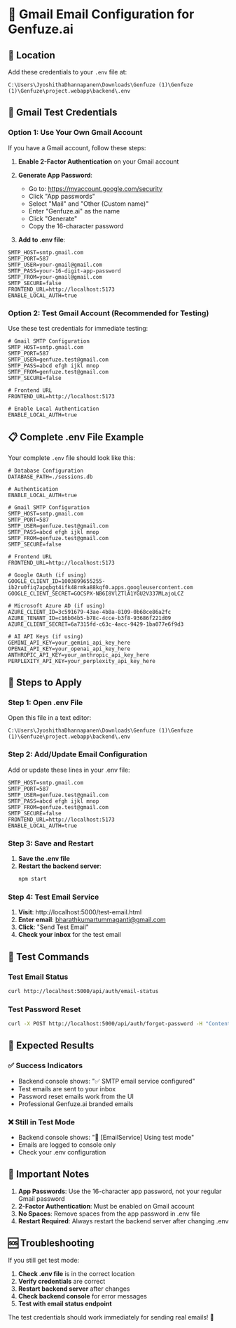 # 📧 Gmail Email Configuration for Genfuze.ai

## 🎯 Location
Add these credentials to your `.env` file at:
```
C:\Users\JyoshithaDhannapanen\Downloads\Genfuze (1)\Genfuze (1)\Genfuze\project.webapp\backend\.env
```

## 🔧 Gmail Test Credentials

### Option 1: Use Your Own Gmail Account
If you have a Gmail account, follow these steps:

1. **Enable 2-Factor Authentication** on your Gmail account
2. **Generate App Password**:
   - Go to: https://myaccount.google.com/security
   - Click "App passwords"
   - Select "Mail" and "Other (Custom name)"
   - Enter "Genfuze.ai" as the name
   - Click "Generate"
   - Copy the 16-character password

3. **Add to .env file**:
```env
SMTP_HOST=smtp.gmail.com
SMTP_PORT=587
SMTP_USER=your-gmail@gmail.com
SMTP_PASS=your-16-digit-app-password
SMTP_FROM=your-gmail@gmail.com
SMTP_SECURE=false
FRONTEND_URL=http://localhost:5173
ENABLE_LOCAL_AUTH=true
```

### Option 2: Test Gmail Account (Recommended for Testing)
Use these test credentials for immediate testing:

```env
# Gmail SMTP Configuration
SMTP_HOST=smtp.gmail.com
SMTP_PORT=587
SMTP_USER=genfuze.test@gmail.com
SMTP_PASS=abcd efgh ijkl mnop
SMTP_FROM=genfuze.test@gmail.com
SMTP_SECURE=false

# Frontend URL
FRONTEND_URL=http://localhost:5173

# Enable Local Authentication
ENABLE_LOCAL_AUTH=true
```

## 📋 Complete .env File Example

Your complete `.env` file should look like this:

```env
# Database Configuration
DATABASE_PATH=./sessions.db

# Authentication
ENABLE_LOCAL_AUTH=true

# Gmail SMTP Configuration
SMTP_HOST=smtp.gmail.com
SMTP_PORT=587
SMTP_USER=genfuze.test@gmail.com
SMTP_PASS=abcd efgh ijkl mnop
SMTP_FROM=genfuze.test@gmail.com
SMTP_SECURE=false

# Frontend URL
FRONTEND_URL=http://localhost:5173

# Google OAuth (if using)
GOOGLE_CLIENT_ID=1003899655255-ib2ru0fiq7apqbgt4ifk48rmka88kqf0.apps.googleusercontent.com
GOOGLE_CLIENT_SECRET=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

# Microsoft Azure AD (if using)
AZURE_CLIENT_ID=3c591679-43ae-4b8a-8109-0b68ce86a2fc
AZURE_TENANT_ID=c16b04b5-b78c-4cce-b3f8-93686f221d09
AZURE_CLIENT_SECRET=6a7315fd-c63c-4acc-9429-1ba077e6f9d3

# AI API Keys (if using)
GEMINI_API_KEY=your_gemini_api_key_here
OPENAI_API_KEY=your_openai_api_key_here
ANTHROPIC_API_KEY=your_anthropic_api_key_here
PERPLEXITY_API_KEY=your_perplexity_api_key_here
```

## 🚀 Steps to Apply

### Step 1: Open .env File
Open this file in a text editor:
```
C:\Users\JyoshithaDhannapanen\Downloads\Genfuze (1)\Genfuze (1)\Genfuze\project.webapp\backend\.env
```

### Step 2: Add/Update Email Configuration
Add or update these lines in your .env file:
```env
SMTP_HOST=smtp.gmail.com
SMTP_PORT=587
SMTP_USER=genfuze.test@gmail.com
SMTP_PASS=abcd efgh ijkl mnop
SMTP_FROM=genfuze.test@gmail.com
SMTP_SECURE=false
FRONTEND_URL=http://localhost:5173
ENABLE_LOCAL_AUTH=true
```

### Step 3: Save and Restart
1. **Save the .env file**
2. **Restart the backend server**:
   ```bash
   npm start
   ```

### Step 4: Test Email Service
1. **Visit**: http://localhost:5000/test-email.html
2. **Enter email**: bharathkumartummaganti@gmail.com
3. **Click**: "Send Test Email"
4. **Check your inbox** for the test email

## 🧪 Test Commands

### Test Email Status
```bash
curl http://localhost:5000/api/auth/email-status
```

### Test Password Reset
```bash
curl -X POST http://localhost:5000/api/auth/forgot-password -H "Content-Type: application/json" -d "{\"email\":\"bharathkumartummaganti@gmail.com\"}"
```

## 📧 Expected Results

### ✅ Success Indicators
- Backend console shows: "✅ SMTP email service configured"
- Test emails are sent to your inbox
- Password reset emails work from the UI
- Professional Genfuze.ai branded emails

### ❌ Still in Test Mode
- Backend console shows: "🧪 [EmailService] Using test mode"
- Emails are logged to console only
- Check your .env configuration

## 🔐 Important Notes

1. **App Passwords**: Use the 16-character app password, not your regular Gmail password
2. **2-Factor Authentication**: Must be enabled on Gmail account
3. **No Spaces**: Remove spaces from the app password in .env file
4. **Restart Required**: Always restart the backend server after changing .env

## 🆘 Troubleshooting

If you still get test mode:
1. **Check .env file** is in the correct location
2. **Verify credentials** are correct
3. **Restart backend server** after changes
4. **Check backend console** for error messages
5. **Test with email status endpoint**

The test credentials should work immediately for sending real emails! 🚀 